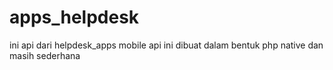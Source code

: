 # apps_helpdesk
ini api dari helpdesk_apps mobile
api ini dibuat dalam bentuk php native dan masih sederhana
